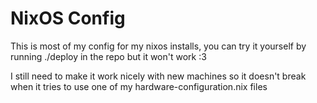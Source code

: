 # NixOS Config

This is most of my config for my nixos installs, you can try it yourself by running ./deploy in the repo but it won't work :3

I still need to make it work nicely with new machines so it doesn't break when it tries to use one of my hardware-configuration.nix files

